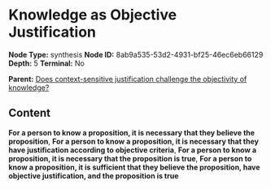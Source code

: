 # Knowledge as Objective Justification

**Node Type:** synthesis
**Node ID:** 8ab9a535-53d2-4931-bf25-46ec6eb66129
**Depth:** 5
**Terminal:** No

**Parent:** [Does context-sensitive justification challenge the objectivity of knowledge?](does-context-sensitive-justification-challenge-the-objectivity-of-knowledge-antithesis-a92feb38-dd74-428a-ac43-a9abed2e44c4.md)

## Content

**For a person to know a proposition, it is necessary that they believe the proposition**, **For a person to know a proposition, it is necessary that they have justification according to objective criteria**, **For a person to know a proposition, it is necessary that the proposition is true**, **For a person to know a proposition, it is sufficient that they believe the proposition, have objective justification, and the proposition is true**
